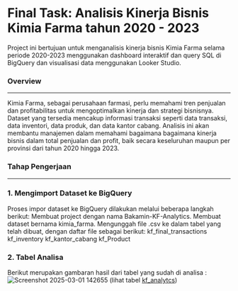 
# Final Task: Analisis Kinerja Bisnis Kimia Farma tahun 2020 - 2023

Project ini bertujuan untuk menganalisis kinerja bisnis Kimia Farma selama periode 2020-2023 menggunakan dashboard interaktif dan query SQL di BigQuery dan visualisasi data menggunakan Looker Studio.

### **Overview**
---
Kimia Farma, sebagai perusahaan farmasi, perlu memahami tren penjualan dan profitabilitas untuk mengoptimalkan kinerja dan strategi bisnisnya. Dataset yang tersedia mencakup informasi transaksi seperti data transaksi, data inventori, data produk, dan data kantor cabang. Analisis ini akan membantu manajemen dalam memahami bagaimana bagaimana kinerja bisnis dalam total penjualan dan profit, baik secara keseluruhan maupun per provinsi dari tahun 2020 hingga 2023.



### **Tahap Pengerjaan**
---
### 1. Mengimport Dataset ke BigQuery
Proses impor dataset ke BigQuery dilakukan melalui beberapa langkah berikut:
Membuat project dengan nama Bakamin-KF-Analytics.
Membuat dataset bernama kimia_farma.
Mengunggah file .csv ke dalam tabel yang telah dibuat, dengan daftar file sebagai berikut:
kf_final_transactions
kf_inventory
kf_kantor_cabang
kf_Product

### 2. Tabel Analisa
Berikut merupakan gambaran hasil dari tabel yang sudah di analisa :
![Screenshot 2025-03-01 142655](https://github.com/user-attachments/assets/dd684fab-80a0-465b-940e-df562d88974f)
(lihat tabel [kf_analytcs](https://docs.google.com/spreadsheets/d/1XUep0iTDMqESju_LtTV-YN4Q1lmO2wL0QQfaVS6Cza0/edit?usp=sharing))
